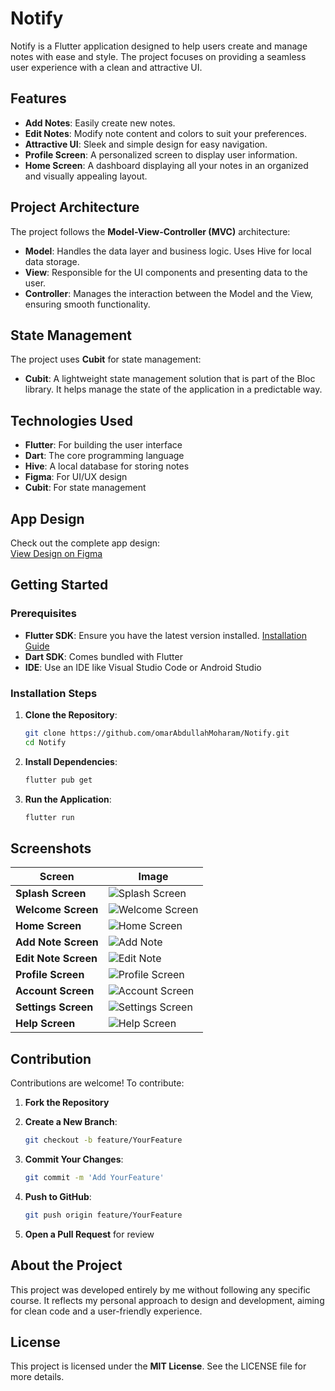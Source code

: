 # Notify

Notify is a Flutter application designed to help users create and manage notes with ease and style. The project focuses on providing a seamless user experience with a clean and attractive UI.

## Features

- **Add Notes**: Easily create new notes.
- **Edit Notes**: Modify note content and colors to suit your preferences.
- **Attractive UI**: Sleek and simple design for easy navigation.
- **Profile Screen**: A personalized screen to display user information.
- **Home Screen**: A dashboard displaying all your notes in an organized and visually appealing layout.

## Project Architecture

The project follows the **Model-View-Controller (MVC)** architecture:

- **Model**: Handles the data layer and business logic. Uses Hive for local data storage.
- **View**: Responsible for the UI components and presenting data to the user.
- **Controller**: Manages the interaction between the Model and the View, ensuring smooth functionality.

## State Management

The project uses **Cubit** for state management:

- **Cubit**: A lightweight state management solution that is part of the Bloc library. It helps manage the state of the application in a predictable way.

## Technologies Used

- **Flutter**: For building the user interface
- **Dart**: The core programming language
- **Hive**: A local database for storing notes
- **Figma**: For UI/UX design
- **Cubit**: For state management

## App Design

Check out the complete app design:   
[View Design on Figma](https://www.figma.com/design/rVyIml5y6m3W11At6xVwNZ/Notes-App-(Community)?m=auto&t=bQFqtKLK45Jf07vn-6)

## Getting Started

### Prerequisites

- **Flutter SDK**: Ensure you have the latest version installed. [Installation Guide](https://flutter.dev/docs/get-started/install)
- **Dart SDK**: Comes bundled with Flutter
- **IDE**: Use an IDE like Visual Studio Code or Android Studio

### Installation Steps

1. **Clone the Repository**:
   ```sh
   git clone https://github.com/omarAbdullahMoharam/Notify.git
   cd Notify
   ```

2. **Install Dependencies**:
   ```sh
   flutter pub get
   ```

3. **Run the Application**:
   ```sh
   flutter run
   ```

## Screenshots

| Screen | Image |
|--------|-------|
| **Splash Screen** | ![Splash Screen](Splash.jpg) |
| **Welcome Screen** | ![Welcome Screen](Welcome.jpg) |
| **Home Screen** | ![Home Screen](Home.jpg) |
| **Add Note Screen** | ![Add Note](Add_Note.jpg) |
| **Edit Note Screen** | ![Edit Note](Edit_Note.jpg) |
| **Profile Screen** | ![Profile Screen](Profile.jpg) |
| **Account Screen** | ![Account Screen](Account.jpg) |
| **Settings Screen** | ![Settings Screen](Settings.jpg) |
| **Help Screen** | ![Help Screen](Help.jpg) |

## Contribution

Contributions are welcome! To contribute:

1. **Fork the Repository**
2. **Create a New Branch**:
   ```sh
   git checkout -b feature/YourFeature
   ```

3. **Commit Your Changes**:
   ```sh
   git commit -m 'Add YourFeature'
   ```

4. **Push to GitHub**:
   ```sh
   git push origin feature/YourFeature
   ```

5. **Open a Pull Request** for review

## About the Project

This project was developed entirely by me without following any specific course. It reflects my personal approach to design and development, aiming for clean code and a user-friendly experience.

## License

This project is licensed under the **MIT License**. See the LICENSE file for more details.
